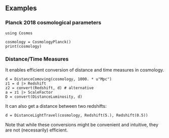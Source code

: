 
## Examples

### Planck 2018 cosmological parameters
```
using Cosmos

cosmology = CosmologyPlanck()
print(cosmology)
```

### Distance/Time Measures

It enables efficient conversion of distance and time measures in cosmology. 
```
d = DistanceComoving(cosmology, 1000. * u"Mpc")
z1 = d |> Redshift 
z2 = convert(Redshift, d) # alternative
a = z1 |> ScaleFactor
D = convert(DistanceLuminosity, d)
```

It can also get a distance between two redshifts:
```
d = DistanceLightTravel(cosmology, Redshift(5.), Redshift(0.5))
```

Note that while these conversions might be convenient and intuitive, they are not (necessarily) efficient. 

